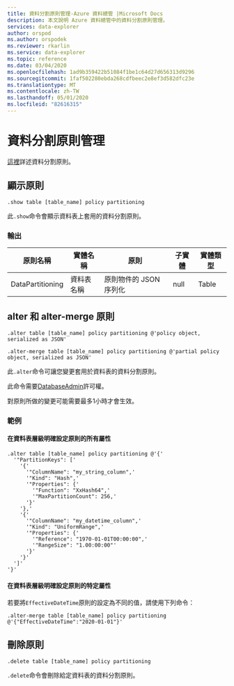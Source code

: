 ```yaml
---
title: 資料分割原則管理-Azure 資料總管 |Microsoft Docs
description: 本文說明 Azure 資料總管中的資料分割原則管理。
services: data-explorer
author: orspod
ms.author: orspodek
ms.reviewer: rkarlin
ms.service: data-explorer
ms.topic: reference
ms.date: 03/04/2020
ms.openlocfilehash: 1ad9b359422b51084f1be1c64d27d656313d9296
ms.sourcegitcommit: 1faf502280ebda268cdfbeec2e8ef3d582dfc23e
ms.translationtype: MT
ms.contentlocale: zh-TW
ms.lasthandoff: 05/01/2020
ms.locfileid: "82616315"
---
```

# <a name="data-partitioning-policy-management"></a>資料分割原則管理

[這裡](../management/partitioningpolicy.md)詳述資料分割原則。

## <a name="show-policy"></a>顯示原則

```kusto
.show table [table_name] policy partitioning
```

此`.show`命令會顯示資料表上套用的資料分割原則。

### <a name="output"></a>輸出

|原則名稱 | 實體名稱 | 原則 | 子實體 | 實體類型
|---|---|---|---|---
|DataPartitioning | 資料表名稱 | 原則物件的 JSON 序列化 | null | Table

## <a name="alter-and-alter-merge-policy"></a>alter 和 alter-merge 原則

```kusto
.alter table [table_name] policy partitioning @'policy object, serialized as JSON'

.alter-merge table [table_name] policy partitioning @'partial policy object, serialized as JSON'
```

此`.alter`命令可讓您變更套用於資料表的資料分割原則。

此命令需要[DatabaseAdmin](access-control/role-based-authorization.md)許可權。

對原則所做的變更可能需要最多1小時才會生效。

### <a name="examples"></a>範例

#### <a name="setting-all-properties-of-the-policy-explicitly-at-table-level"></a>在資料表層級明確設定原則的所有屬性

```kusto
.alter table [table_name] policy partitioning @'{'
  '"PartitionKeys": ['
    '{'
      '"ColumnName": "my_string_column",'
      '"Kind": "Hash",'
      '"Properties": {'
        '"Function": "XxHash64",'
        '"MaxPartitionCount": 256,'
      '}'
    '},'
    '{'
      '"ColumnName": "my_datetime_column",'
      '"Kind": "UniformRange",'
      '"Properties": {'
        '"Reference": "1970-01-01T00:00:00",'
        '"RangeSize": "1.00:00:00"'
      '}'
    '}'
  ']'
'}'
```

#### <a name="setting-a-specific-property-of-the-policy-explicitly-at-table-level"></a>在資料表層級明確設定原則的特定屬性

若要將`EffectiveDateTime`原則的設定為不同的值，請使用下列命令：

```kusto
.alter-merge table [table_name] policy partitioning @'{"EffectiveDateTime":"2020-01-01"}'
```

## <a name="delete-policy"></a>刪除原則

```kusto
.delete table [table_name] policy partitioning
```

`.delete`命令會刪除給定資料表的資料分割原則。
